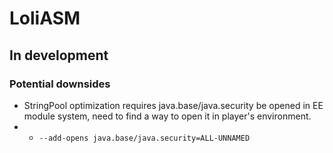 # LoliASM

## In development

### Potential downsides

- StringPool optimization requires java.base/java.security be opened in EE module system, need to find a way to open it in player's environment.
- - `--add-opens java.base/java.security=ALL-UNNAMED`